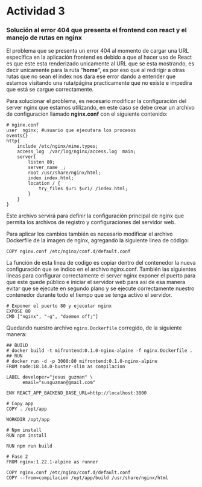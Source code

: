# Actividad 3
### Solución al error 404 que presenta el frontend con react y el manejo de rutas en nginx
El problema que se presenta un error 404 al momento de cargar una URL específica en la aplicación frontend es debido a que al hacer uso de React es que este esta renderizado unicamente al URL que se esta mostrando, es decir unicamente para la ruta "**home**", es por eso que al redirigir a otras rutas que no sean el index nos dara ese error dando a entender que estamos visitando una ruta/página practicamente que no existe e impedira que está se cargue correctamente.

Para solucionar el problema, es necesario modificar la configuración del server nginx que estamos utilizando, en este caso se debe crear un archivo de configuracion llamado **nginx.conf** con el siguiente contenido:

```
# nginx.conf
user  nginx; #usuario que ejecutara los procesos
events{}
http{
    include /etc/nginx/mime.types;
    access_log  /var/log/nginx/access.log  main;
    server{
        listen 80;
        server_name _;
        root /usr/share/nginx/html;
        index index.html;
        location / {
            try_files $uri $uri/ /index.html;
        }
    }
}
```

Este archivo servirá para definir la configuración principal de nginx que permita los archivos de registro y configuraciones del servidor web. 

Para aplicar los cambios también es necesario modificar el archivo Dockerfile de la imagen de nginx, agregando la siguiente linea de código:

```
COPY nginx.conf /etc/nginx/conf.d/default.conf
```
La función de esta linea de codigo es copiar dentro del contenedor la nueva configuración que se indico en el archivo nginx.conf.
También las siguientes lineas para configurar correctamente el server nginx exponer el puerto para que este quede público e iniciar el servidor web para asi de esa manera evitar que se ejecute en segundo plano y se ejecute correctamente nuestro contenedor durante todo el tiempo que se tenga activo el servidor.
```
# Exponer el puerto 80 y ejecutar nginx
EXPOSE 80
CMD ["nginx", "-g", "daemon off;"]
```

Quedando nuestro archivo ```nginx.Dockerfile``` corregido, de la siguiente manera:
```
## BUILD
# docker build -t mifrontend:0.1.0-nginx-alpine -f nginx.Dockerfile .
## RUN
# docker run -d -p 3000:80 mifrontend:0.1.0-nginx-alpine
FROM node:18.14.0-buster-slim as compilacion

LABEL developer="jesus guzman" \
      email="susguzman@gmail.com"

ENV REACT_APP_BACKEND_BASE_URL=http://localhost:3800

# Copy app
COPY . /opt/app

WORKDIR /opt/app

# Npm install
RUN npm install

RUN npm run build

# Fase 2
FROM nginx:1.22.1-alpine as runner

COPY nginx.conf /etc/nginx/conf.d/default.conf
COPY --from=compilacion /opt/app/build /usr/share/nginx/html

```